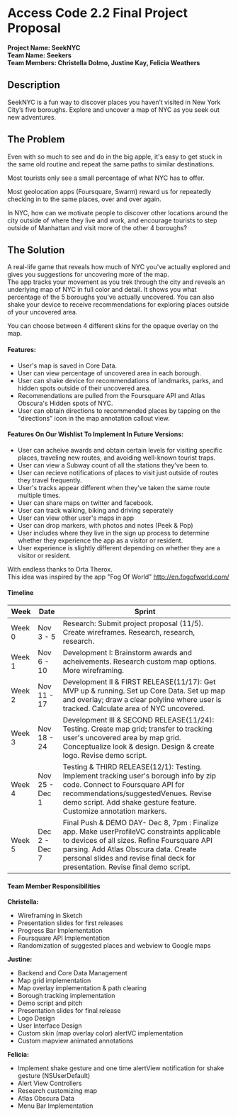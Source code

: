 # Access Code 2.2 Final Project Proposal

**Project Name: SeekNYC**  
**Team Name: Seekers**  
**Team Members: Christella Dolmo, Justine Kay, Felicia Weathers**  

## Description  

SeekNYC is a fun way to discover places you haven’t visited in New York City’s five boroughs. Explore and uncover a map of NYC as you seek out new adventures.  

## The Problem

Even with so much to see and do in the big apple, it's easy to get stuck in the same old routine and repeat the same paths to similar destinations.  

Most tourists only see a small percentage of what NYC has to offer.

Most geolocation apps (Foursquare, Swarm) reward us for repeatedly checking in to the same places, over and over again.

In NYC, how can we motivate people to discover other locations around the city outside of where they live and work, and encourage tourists to step outside of Manhattan and visit more of the other 4 boroughs?

## The Solution

A real-life game that reveals how much of NYC you've actually explored and gives you suggestions for uncovering more of the map.  
The app tracks your movement as you trek through the city and reveals an underlying map of NYC in full color and detail. It shows you what percentage of the 5 boroughs you've actually uncovered.  You can also shake your device to receive recommendations for exploring places outside of your uncovered area. 

You can choose between 4 different skins for the opaque overlay on the map.

#### Features:
* User's map is saved in Core Data.  
* User can view percentage of uncovered area in each borough.  
* User can shake device for recommendations of landmarks, parks, and hidden spots outside of their uncovered area.  
* Recommendations are pulled from the Foursquare API and Atlas Obscura's Hidden spots of NYC.  
* User can obtain directions to recommended places by tapping on the "directions" icon in the map annotation callout view.

#### Features On Our Wishlist To Implement In Future Versions:  
* User can acheive awards and obtain certain levels for visiting specific places, traveling new routes, and avoiding well-known tourist traps.
* User can view a Subway count of all the stations they've been to.  
* User can recieve notifications of places to visit just outside of routes they travel frequently.
* User's tracks appear different when they've taken the same route multiple times.
* User can share maps on twitter and facebook.
* User can track walking, biking and driving seperately
* User can view other user's maps in app
* User can drop markers, with photos and notes (Peek & Pop)
* User includes where they live in the sign up process to determine whether they experience the app as a visitor or resident. 
* User experience is slightly different depending on whether they are a visitor or resident.

With endless thanks to Orta Therox.  
This idea was inspired by the app "Fog Of World"
http://en.fogofworld.com/

#### Timeline
| Week | Date | Sprint |
|----|----|---|
| Week 0 | Nov 3 - 5 | Research: Submit project proposal (11/5). Create wireframes. Research, research, research. |
| Week 1 | Nov 6 - 10 | Development I: Brainstorm awards and acheivements. Research custom map options.  More wireframing. |
| Week 2 | Nov 11 - 17 | Development II & FIRST RELEASE(11/17): Get MVP up & running. Set up Core Data. Set up map and overlay; draw a clear polyline where user is tracked. Calculate area of NYC uncovered.  |
| Week 3 | Nov 18 - 24 | Development III & SECOND RELEASE(11/24): Testing. Create map grid; transfer to tracking user's uncovered area by map grid. Conceptualize look & design. Design & create logo.  Revise demo script. |
| Week 4 | Nov 25 - Dec 1 | Testing & THIRD RELEASE(12/1): Testing.  Implement tracking user's borough info by zip code. Connect to Foursquare API for recommendations/suggestedVenues. Revise demo script. Add shake gesture feature.  Customize annotation markers.|
| Week 5 | Dec 2 - Dec 7 | Final Push & DEMO DAY- Dec 8, 7pm : Finalize app. Make userProfileVC constraints applicable to devices of all sizes.  Refine Foursquare API parsing. Add Atlas Obscura data. Create personal slides and revise final deck for presentation.  Revise final demo script.  |

#### Team Member Responsibilities

**Christella:**

- Wireframing in Sketch
- Presentation slides for first releases
- Progress Bar Implementation
- Foursquare API Implementation
- Randomization of suggested places and webview to Google maps

**Justine:**

- Backend and Core Data Management
- Map grid implementation
- Map overlay implementation & path clearing
- Borough tracking implementation
- Demo script and pitch
- Presentation slides for final release
- Logo Design
- User Interface Design
- Custom skin (map overlay color) alertVC implementation
- Custom mapview animated annotations

**Felicia:**

- Implement shake gesture and one time alertView notification for shake gesture (NSUserDefault)
- Alert View Controllers
- Research customizing map
- Atlas Obscura Data
- Menu Bar Implementation



